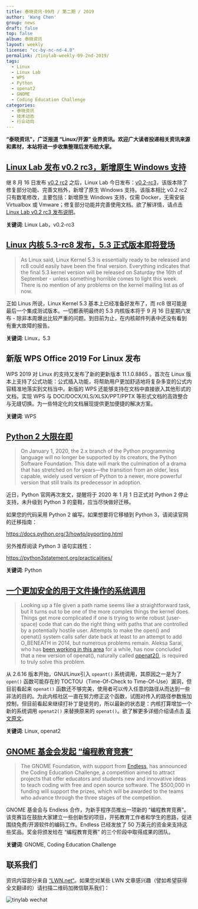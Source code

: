 ```yaml
---
title: 泰晓资讯·09月 / 第二期 / 2019
author: 'Wang Chen'
group: news
draft: false
top: false
album: 泰晓资讯
layout: weekly
license: "cc-by-nc-nd-4.0"
permalink: /tinylab-weekly-09-2nd-2019/
tags:
  - Linux
  - Linux Lab
  - WPS
  - Python
  - openat2
  - GNOME
  - Coding Education Challenge
categories:
  - 泰晓资讯
  - 技术动态
  - 行业动向
---
```


**“泰晓资讯”，广泛报道 “Linux/开源” 业界资讯。欢迎广大读者投递相关资讯来源和素材，本站将进一步收集整理后发布给大家。**

## [**Linux Lab 发布 v0.2 rc3，新增原生 Windows 支持**](https://tinylab.org/linux-lab-v0.2-rc3)

继 8 月 16 日发布 [v0.2 rc2](https://gitee.com/tinylab/linux-lab/tree/v0.2-rc2/) 之后，Linux Lab 今日发布：[v0.2-rc3](https://gitee.com/tinylab/linux-lab/tree/v0.2-rc3/)，该版本除了修复部分功能、完善文档外，新增了原生 Windows 支持。该版本相比 v0.2 rc2 只有数笔修改，主要包括：新增原生 Windows 支持，仅需 Docker，无需安装 Virtualbox 或 Vmware；修复部分功能并完善使用文档。欲了解详情，请点击 [Linux Lab v0.2 rc3 发布说明](https://tinylab.org/linux-lab-v0.2-rc3)。

**关键词**: Linux Lab，v0.2-rc3

## [**Linux 内核 5.3-rc8 发布，5.3 正式版本即将登场**](https://linuxreviews.org/Linux_Kernel_5.3_rc8_is_released_and_5.3_final_is_coming_soon)

> As Linux said, Linux Kernel 5.3 is essentially ready to be released and rc8 could easily have been the final version. Everything indicates that the final 5.3 kernel version will be released on Saturday the 16th of September - unless something horrible comes to light this week. There is no mention of any problems on the kernel mailing list as of now.

正如 Linus 所说，Linux Kernel 5.3 基本上已经准备好发布了，而 rc8 很可能是最后一个集成测试版本。一切都表明最终的 5.3 内核版本将于 9 月 16 日星期六发布 - 除非本周爆出比较严重的问题。到目前为止，在内核邮件列表中还没有看到有重大故障的报告。

**关键词**: Linux，5.3

## **新版 WPS Office 2019 For Linux 发布**

WPS 2019 对 Linux 的支持又发布了新的更新版本 11.1.0.8865 。首次在 Linux 版本上支持了公式功能：公式插入功能，将帮助用户更加舒适地将复杂多变的公式内容精准地落实到文档当中。新版的 WPS 还能够支持在文档中直接嵌入其他形式的文档，实现 WPS 与 DOC/DOCX/XLS/XLSX/PPT/PPTX 等形式文档的高效整合与无缝切换。为一些特定化的文档展现提供更加便捷的解决方案。

**关键词**: WPS

## [**Python 2 大限在即**](https://www.infoworld.com/article/3365221/python-2-end-of-life-how-to-survive-the-end-of-python-2.html)

> On January 1, 2020, the 2.x branch of the Python programming language will no longer be supported by its creators, the Python Software Foundation. This date will mark the culmination of a drama that has stretched on for years—the transition from an older, less capable, widely used version of Python to a newer, more powerful version that still trails its predecessor in adoption.

近日，Python 官网再次发文，提醒将于 2020 年 1 月 1 日正式对 Python 2 停止支持，未升级到 Python 3 的童鞋，应当尽快做好迁移。

如果您的代码采用 Python 2 编写。如果想要将它移植到 Python 3，请阅读官网的迁移指南：

https://docs.python.org/3/howto/pyporting.html

另外推荐阅读 Python 3 语句实践性：

https://python3statement.org/practicalities/

**关键词**: Python

## [**一个更加安全的用于文件操作的系统调用**](https://lwn.net/Articles/796868/)

> Looking up a file given a path name seems like a straightforward task, but it turns out to be one of the more complex things the kernel does. Things get more complicated if one is trying to write robust (user-space) code that can do the right thing with paths that are controlled by a potentially hostile user. Attempts to make the open() and openat() system calls safer date back at least to an attempt to add O_BENEATH in 2014, but numerous problems remain. Aleksa Sarai, who has [been working in this area](https://lwn.net/Articles/767547/) for a while, has now concluded that a new version of openat(), naturally called [openat2()](https://lwn.net/ml/linux-kernel/20190820033406.29796-1-cyphar@cyphar.com/), is required to truly solve this problem.

从 2.6.16 版本开始，GNU/Linux引入 `opeant()` 系统调用，其原因之一是为了 `open()` 函数可能存在的 TOCTOU（Time-Of-Check to Time-Of-Use）漏洞，但目前看起来 `openat()` 函数还不够完美，使用者可以传入任意的路径从而达到一些非法的目的。为此内核社区一直在努力修正这个函数，试图对传入的路径参数施加控制，但目前看起来继续打补丁是徒劳的，所以最新的状态是：内核打算增加一个新的系统调用 `openat2()` 来替换原来的 `openat()`。欲了解更多详细介绍请点击 [英文原文](https://lwn.net/Articles/796868/)。

**关键词**: Linux, openat2

## [**GNOME 基金会发起 “编程教育竞赛”**](https://www.gnome.org/news/2019/08/gnome-foundation-launches-coding-education-challenge/)

> The GNOME Foundation, with support from [Endless](https://endlessnetwork.com/), has announced the Coding Education Challenge, a competition aimed to attract projects that offer educators and students new and innovative ideas to teach coding with free and open source software. The $500,000 in funding will support the prizes, which will be awarded to the teams who advance through the three stages of the competition. 

GNOME 基金会与 Endless 合作，为新手程序员推出一项新的 “编程教育竞赛”。该竞赛旨在鼓励大家建立一些创新型的项目，开拓教育工作者和学生的思路，促进围绕免费/开源软件的编码工作。Endless 已经发放了 50 万美元的资金来支持这些奖品。奖金将颁发给在 “编程教育竞赛” 的三个阶段中取得成果的团队。

**关键词**: GNOME, Coding Education Challenge

## 联系我们

资讯内容部分来自 [“LWN.net“](https://lwn.net/)。如果您对某些 LWN 文章感兴趣（譬如希望获得全文翻译的）请扫描二维码加微信联系我们：

![tinylab wechat](/images/wechat/tinylab.jpg)

